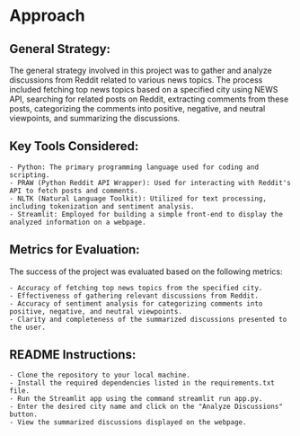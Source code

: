# Approach



## General Strategy:
The general strategy involved in this project was to gather and analyze discussions from Reddit related to various news topics. The process included fetching top news topics based on a specified city using NEWS API, searching for related posts on Reddit, extracting comments from these posts, categorizing the comments into positive, negative, and neutral viewpoints, and summarizing the discussions.

## Key Tools Considered:
    - Python: The primary programming language used for coding and scripting.
    - PRAW (Python Reddit API Wrapper): Used for interacting with Reddit's API to fetch posts and comments.
    - NLTK (Natural Language Toolkit): Utilized for text processing, including tokenization and sentiment analysis.
    - Streamlit: Employed for building a simple front-end to display the analyzed information on a webpage.

## Metrics for Evaluation:
The success of the project was evaluated based on the following metrics:

    - Accuracy of fetching top news topics from the specified city.
    - Effectiveness of gathering relevant discussions from Reddit.
    - Accuracy of sentiment analysis for categorizing comments into positive, negative, and neutral viewpoints.
    - Clarity and completeness of the summarized discussions presented to the user.


## README Instructions:
    - Clone the repository to your local machine.
    - Install the required dependencies listed in the requirements.txt file.
    - Run the Streamlit app using the command streamlit run app.py.
    - Enter the desired city name and click on the "Analyze Discussions" button.
    - View the summarized discussions displayed on the webpage.
